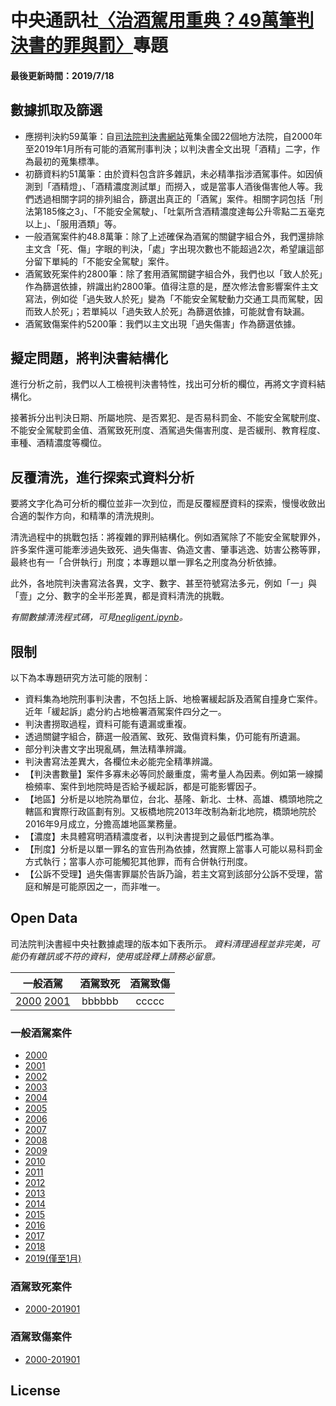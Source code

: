 # 中央通訊社[〈治酒駕用重典？49萬筆判決書的罪與罰〉](https://cna.com.tw/20190719-drunkdriving/index.html)專題

#### 最後更新時間：2019/7/18

## 數據抓取及篩選

- 應撈判決約59萬筆：自[司法院判決書網站](https://law.judicial.gov.tw/FJUD/default.aspx)蒐集全國22個地方法院，自2000年至2019年1月所有可能的酒駕刑事判決；以判決書全文出現「酒精」二字，作為最初的蒐集標準。
- 初篩資料約51萬筆：由於資料包含許多雜訊，未必精準指涉酒駕事件。如因偵測到「酒精燈」、「酒精濃度測試單」而撈入，或是當事人酒後傷害他人等。我們透過相關字詞的排列組合，篩選出真正的「酒駕」案件。相關字詞包括「刑法第185條之3」、「不能安全駕駛」、「吐氣所含酒精濃度達每公升零點二五毫克以上」、「服用酒類」等。
- 一般酒駕案件約48.8萬筆：除了上述確保為酒駕的關鍵字組合外，我們還排除主文含「死、傷」字眼的判決，「處」字出現次數也不能超過2次，希望讓這部分留下單純的「不能安全駕駛」案件。
- 酒駕致死案件約2800筆：除了套用酒駕關鍵字組合外，我們也以「致人於死」作為篩選依據，辨識出約2800筆。值得注意的是，歷次修法會影響案件主文寫法，例如從「過失致人於死」變為「不能安全駕駛動力交通工具而駕駛，因而致人於死」；若單純以「過失致人於死」為篩選依據，可能就會有缺漏。
- 酒駕致傷案件約5200筆：我們以主文出現「過失傷害」作為篩選依據。

## 擬定問題，將判決書結構化

進行分析之前，我們以人工檢視判決書特性，找出可分析的欄位，再將文字資料結構化。

接著拆分出判決日期、所屬地院、是否累犯、是否易科罰金、不能安全駕駛刑度、不能安全駕駛罰金值、酒駕致死刑度、酒駕過失傷害刑度、是否緩刑、教育程度、車種、酒精濃度等欄位。

## 反覆清洗，進行探索式資料分析

要將文字化為可分析的欄位並非一次到位，而是反覆經歷資料的探索，慢慢收斂出合適的製作方向，和精準的清洗規則。

清洗過程中的挑戰包括：將複雜的罪刑結構化。例如酒駕除了不能安全駕駛罪外，許多案件還可能牽涉過失致死、過失傷害、偽造文書、肇事逃逸、妨害公務等罪，最終也有一「合併執行」刑度；本專題以單一罪名之刑度為分析依據。

此外，各地院判決書寫法各異，文字、數字、甚至符號寫法多元，例如「一」與「壹」之分、數字的全半形差異，都是資料清洗的挑戰。

*有關數據清洗程式碼，可見[negligent.ipynb](https://github.com/cnaweb2009/drunkDrive/blob/master/negligent.ipynb)。*

## 限制

以下為本專題研究方法可能的限制：

- 資料集為地院刑事判決書，不包括上訴、地檢署緩起訴及酒駕自撞身亡案件。近年「緩起訴」處分約占地檢署酒駕案件四分之一。
- 判決書撈取過程，資料可能有遺漏或重複。
- 透過關鍵字組合，篩選一般酒駕、致死、致傷資料集，仍可能有所遺漏。
- 部分判決書文字出現亂碼，無法精準辨識。
- 判決書寫法差異大，各欄位未必能完全精準辨識。
- 【判決書數量】案件多寡未必等同於嚴重度，需考量人為因素。例如第一線攔檢頻率、案件到地院時是否給予緩起訴，都是可能影響因子。
- 【地區】分析是以地院為單位，台北、基隆、新北、士林、高雄、橋頭地院之轄區和實際行政區劃有別。又板橋地院2013年改制為新北地院，橋頭地院於2016年9月成立，分擔高雄地區業務量。
- 【濃度】未具體寫明酒精濃度者，以判決書提到之最低門檻為準。
- 【刑度】分析是以單一罪名的宣告刑為依據，然實際上當事人可能以易科罰金方式執行；當事人亦可能觸犯其他罪，而有合併執行刑度。
- 【公訴不受理】過失傷害罪屬於告訴乃論，若主文寫到該部分公訴不受理，當庭和解是可能原因之一，而非唯一。

## Open Data

司法院判決書經中央社數據處理的版本如下表所示。
*資料清理過程並非完美，可能仍有雜訊或不符的資料，使用或詮釋上請務必留意。*

| 一般酒駕 | 酒駕致死 | 酒駕致傷 |
| :----: | :----: |:----: |
|  [2000](https://www.cna.com.tw/project/drunkdrivingDownload/drunkDrive_2000.csv) [2001](https://www.cna.com.tw/project/drunkdrivingDownload/drunkDrive_2001.csv)| bbbbbb | ccccc |

### 一般酒駕案件
- [2000](https://www.cna.com.tw/project/drunkdrivingDownload/drunkDrive_2000.csv)
- [2001](https://www.cna.com.tw/project/drunkdrivingDownload/drunkDrive_2001.csv)
- [2002](https://www.cna.com.tw/project/drunkdrivingDownload/drunkDrive_2002.csv)
- [2003](https://www.cna.com.tw/project/drunkdrivingDownload/drunkDrive_2003.csv)
- [2004](https://www.cna.com.tw/project/drunkdrivingDownload/drunkDrive_2004.csv)
- [2005](https://www.cna.com.tw/project/drunkdrivingDownload/drunkDrive_2005.csv)
- [2006](https://www.cna.com.tw/project/drunkdrivingDownload/drunkDrive_2006.csv)
- [2007](https://www.cna.com.tw/project/drunkdrivingDownload/drunkDrive_2007.csv)
- [2008](https://www.cna.com.tw/project/drunkdrivingDownload/drunkDrive_2008.csv)
- [2009](https://www.cna.com.tw/project/drunkdrivingDownload/drunkDrive_2009.csv)
- [2010](https://www.cna.com.tw/project/drunkdrivingDownload/drunkDrive_2010.csv)
- [2011](https://www.cna.com.tw/project/drunkdrivingDownload/drunkDrive_2011.csv)
- [2012](https://www.cna.com.tw/project/drunkdrivingDownload/drunkDrive_2012.csv)
- [2013](https://www.cna.com.tw/project/drunkdrivingDownload/drunkDrive_2013.csv)
- [2014](https://www.cna.com.tw/project/drunkdrivingDownload/drunkDrive_2014.csv)
- [2015](https://www.cna.com.tw/project/drunkdrivingDownload/drunkDrive_2015.csv)
- [2016](https://www.cna.com.tw/project/drunkdrivingDownload/drunkDrive_2016.csv)
- [2017](https://www.cna.com.tw/project/drunkdrivingDownload/drunkDrive_2017.csv)
- [2018](https://www.cna.com.tw/project/drunkdrivingDownload/drunkDrive_2018.csv)
- [2019(僅至1月)](https://www.cna.com.tw/project/drunkdrivingDownload/drunkDrive_2019.csv)

### 酒駕致死案件
- [2000-201901](https://www.cna.com.tw/project/drunkdrivingDownload/fatal_export.csv)
### 酒駕致傷案件
- [2000-201901](https://www.cna.com.tw/project/drunkdrivingDownload/hurt_export.csv)

## License

